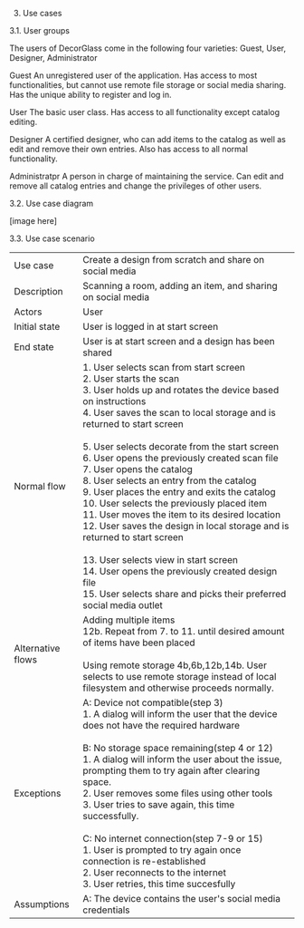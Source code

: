 3. Use cases

3.1. User groups

The users of DecorGlass come in the following four varieties: Guest, User, Designer, Administrator

Guest
An unregistered user of the application. Has access to most functionalities, but cannot use remote file storage or social media sharing. Has the unique ability to register and log in.

User
The basic user class. Has access to all functionality except catalog editing.

Designer
A certified designer, who can add items to the catalog as well as edit and remove their own entries. Also has access to all normal functionality.

Administratpr
A person in charge of maintaining the service. Can edit and remove all catalog entries and change the privileges of other users. 


3.2. Use case diagram


[image here]


3.3. Use case scenario

<table>
<tr>
<td>Use case</td>
<td>Create a design from scratch and share on social media</td>
</tr>

<tr>
<td>Description</td>
<td>Scanning a room, adding an item, and sharing on social media</td>
</tr>

<tr>
<td>Actors</td>
<td>User</td>
</tr>

<tr>
<td>Initial state</td>
<td>User is logged in at start screen</td>
</tr>

<tr>
<td>End state</td>
<td>User is at start screen and a design has been shared</td>
</tr>

<tr>
<td>Normal flow</td>
<td>1. User selects scan from start screen <br>
2. User starts the scan <br>
3. User holds up and rotates the device based on instructions <br>
4. User saves the scan to local storage and is returned to start screen <br>
<br>
5. User selects decorate from the start screen <br>
6. User opens the previously created scan file <br>
7. User opens the catalog <br>
8. User selects an entry from the catalog <br>
9. User places the entry and exits the catalog <br>
10. User selects the previously placed item <br>
11. User moves the item to its desired location <br>
12. User saves the design in local storage and is returned to start screen <br>
<br>
13. User selects view in start screen <br>
14. User opens the previously created design file <br>
15. User selects share and picks their preferred social media outlet
</td>
</tr>

<tr>
<td>Alternative flows</td>
<td>Adding multiple items <br>
12b. Repeat from 7. to 11. until desired amount of items have been placed <br>
<br>
Using remote storage
4b,6b,12b,14b. User selects to use remote storage instead of local filesystem and otherwise proceeds normally.
</td>
</tr>

<tr>
<td>Exceptions</td>
<td>A: Device not compatible(step 3) <br>
1. A dialog will inform the user that the device does not have the required hardware <br>
<br>
B: No storage space remaining(step 4 or 12) <br>
1. A dialog will inform the user about the issue, prompting them to try again after clearing space.  <br>
2. User removes some files using other tools <br>
3. User tries to save again, this time successfully. <br>
<br>
C: No internet connection(step 7-9 or 15) <br>
1. User is prompted to try again once connection is re-established <br>
2. User reconnects to the internet <br>
3. User retries, this time succesfully <br>
</td>
</tr>

<tr>
<td>Assumptions</td>
<td>A: The device contains the user's social media credentials</td>
</tr>